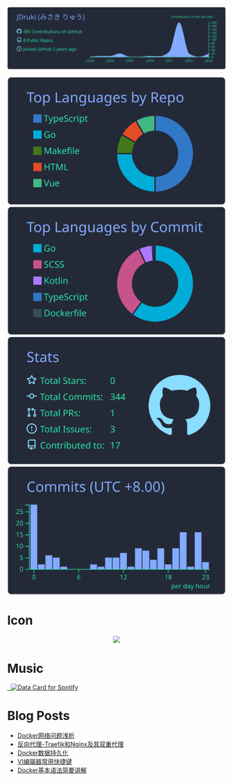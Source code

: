 
[![](https://raw.githubusercontent.com/JDruki/JDruki/main/profile-summary-card-output/blueberry/0-profile-details.svg)](https://github.com/vn7n24fzkq/github-profile-summary-cards)

[![](https://raw.githubusercontent.com/JDruki/JDruki/main/profile-summary-card-output/blueberry/1-repos-per-language.svg)](https://github.com/vn7n24fzkq/github-profile-summary-cards) 
[![](https://raw.githubusercontent.com/JDruki/JDruki/main/profile-summary-card-output/blueberry/2-most-commit-language.svg)](https://github.com/vn7n24fzkq/github-profile-summary-cards)
[![](https://raw.githubusercontent.com/JDruki/JDruki/main/profile-summary-card-output/blueberry/3-stats.svg)](https://github.com/vn7n24fzkq/github-profile-summary-cards) 
[![](https://raw.githubusercontent.com/JDruki/JDruki/main/profile-summary-card-output/blueberry/4-productive-time.svg)](https://github.com/vn7n24fzkq/github-profile-summary-cards)




# Icon
<p align="center">
  <a href="https://skillicons.dev">
    <img src="https://skillicons.dev/icons?i=androidstudio,anaconda,arduino,c,cpp,clion,cloudflare,css,discord,docker,figma,flutter,github,git,gmail,go,idea,kotlin,kubernetes,latex,linux,md,mastodon,mongodb,mysql,nginx,npm,obsidian,postgres,pycharm,py,rabbitmq,raspberrypi,react,redis,sqlite,vim,vercel,vue,webstorm" />
  </a>
</p>


# Music
<a href="https://data-card-for-spotify.herokuapp.com/card?user_id=31ogc2gndhjcwjynzxyscamqxyia">
  <img src="https://data-card-for-spotify.herokuapp.com/api/card?user_id=31ogc2gndhjcwjynzxyscamqxyia" alt="Data Card for Spotify">
</a>



# Blog Posts
<!-- BLOG-POST-LIST:START -->
- [Docker网络问题浅析](https://blog.resoras.com/archives/docker_network)
- [反向代理-Traefik和Nginx及其双重代理](https://blog.resoras.com/archives/1710507513966)
- [Docker数据持久化](https://blog.resoras.com/archives/1710341645761)
- [VI编辑器常用快捷键](https://blog.resoras.com/archives/1710343579304)
- [Docker基本语法简要讲解](https://blog.resoras.com/archives/1710919969829)
<!-- BLOG-POST-LIST:END -->

